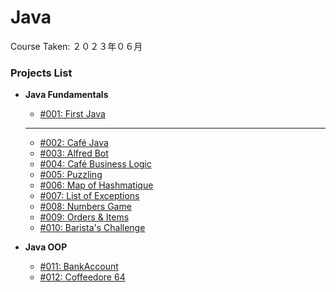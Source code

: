 # Java

Course Taken: ２０２３年０６月

### Projects List

- **Java Fundamentals**
    - [#001: First Java](Wk1-Java_Fundamentals/001-First_Java)
    ---
    - [#002: Café Java](#)
    - [#003: Alfred Bot](#)
    - [#004: Café Business Logic](#)
    - [#005: Puzzling](#)
    - [#006: Map of Hashmatique](#)
    - [#007: List of Exceptions](#)
    - [#008: Numbers Game](#)
    - [#009: Orders & Items](#)
    - [#010: Barista's Challenge](#)

- **Java OOP**
    - [#011: BankAccount](#)
    - [#012: Coffeedore 64](#)